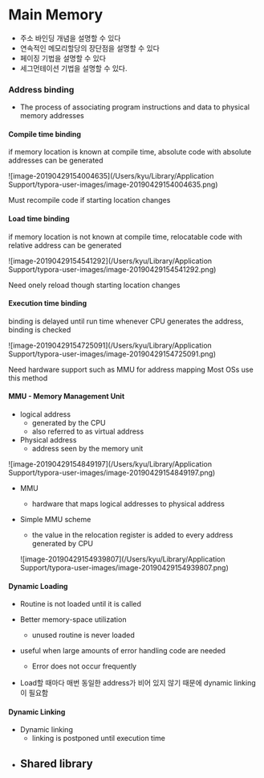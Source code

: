 # Main Memory

- 주소 바인딩 개념을 설명할 수 있다
- 연속적인 메모리할당의 장단점을 설명할 수 있다
- 페이징 기법을 설명할 수 있다
- 세그먼테이션 기법을 설명할 수 있다.

### Address binding

- The process of associating program instructions and data to physical memory addresses

#### Compile time binding

if memory location is known at compile time, absolute code with absolute addresses can be generated

![image-20190429154004635](/Users/kyu/Library/Application Support/typora-user-images/image-20190429154004635.png)

Must recompile code if starting location changes

#### Load time binding

if memory location is not known at compile time, relocatable code with relative address can be generated

![image-20190429154541292](/Users/kyu/Library/Application Support/typora-user-images/image-20190429154541292.png)

Need onely reload though starting location changes

#### Execution time binding

binding is delayed until run time
whenever CPU generates the address, binding is checked

![image-20190429154725091](/Users/kyu/Library/Application Support/typora-user-images/image-20190429154725091.png)

Need hardware support such as MMU for address mapping
Most OSs use this method

#### MMU - Memory Management Unit

- logical address
  - generated by the CPU
  - also referred to as virtual address
- Physical address
  - address seen by the memory unit

![image-20190429154849197](/Users/kyu/Library/Application Support/typora-user-images/image-20190429154849197.png)

- MMU

  - hardware that maps logical addresses to physical address

- Simple MMU scheme

  - the value in the relocation register is added to every address generated by CPU

  ![image-20190429154939807](/Users/kyu/Library/Application Support/typora-user-images/image-20190429154939807.png)

#### Dynamic Loading

- Routine is not loaded until it is called

- Better memory-space utilization
  - unused routine is never loaded
- useful when large amounts of error handling code are needed
  - Error does not occur frequently
- Load할 때마다 매번 동일한 address가 비어 있지 않기 때문에 dynamic linking이 필요함

#### Dynamic Linking

- Dynamic linking
  - linking is postponed until execution time
- Shared library
  - 
